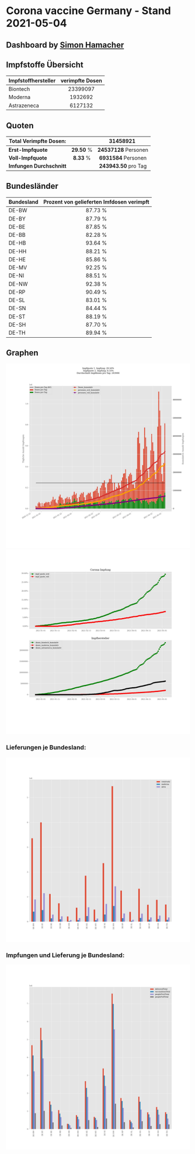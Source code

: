 # Corona vaccine Germany - Stand 2021-05-04
## Dashboard by [Simon Hamacher](https://www.shamacher.eu)
## Impfstoffe Übersicht
**Impfstoffhersteller** | **verimpfte Dosen**
-------- | :--------:
Biontech | 23399097
Moderna | 1932692
Astrazeneca | 6127132


## Quoten
**Total Verimpfte Dosen:** | |31458921&nbsp;
-------- | :--------:| :--------:
**Erst-Impfquote** | **29.50** %| **24537128** Personen
**Voll-Impfquote** | **8.33** %| **6931584** Personen
**Imfungen Durchschnitt** | |**243943.50** pro Tag 
## Bundesländer
**Bundesland** | **Prozent von gelieferten Imfdosen verimpft**
-------- | :--------:
DE-BW | 87.73 %
DE-BY | 87.79 %
DE-BE | 87.85 %
DE-BB | 82.28 %
DE-HB | 93.64 %
DE-HH | 88.21 %
DE-HE | 85.86 %
DE-MV | 92.25 %
DE-NI | 88.51 %
DE-NW | 92.38 %
DE-RP | 90.49 %
DE-SL | 83.01 %
DE-SN | 84.44 %
DE-ST | 88.19 %
DE-SH | 87.70 %
DE-TH | 89.94 %
## Graphen
<img src="Impfungen-Corona-01.jpg" alt="Impf Übersicht" title="Impf Übersicht" />
<img src="Impfungen-Corona-02.jpg" alt="Impfquote" title="Impf Übersicht" />

### Lieferungen je Bundesland:
<img src="Impfungen-Corona-04.jpg" alt="Impfungen in den Bundesländern" title="Impfungen in den Bundesländern" />

### Impfungen und Lieferung je Bundesland:
<img src="Impfungen-Corona-05.jpg" alt="Impfungen in den Bundesländern" title="Impfungen in den Bundesländern" />

